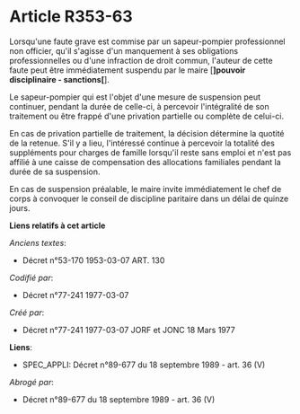 # Article R353-63

Lorsqu'une faute grave est commise par un sapeur-pompier professionnel non officier, qu'il s'agisse d'un manquement à ses
obligations professionnelles ou d'une infraction de droit commun, l'auteur de cette faute peut être immédiatement suspendu
par le maire [**]pouvoir disciplinaire - sanctions[**].

Le sapeur-pompier qui est l'objet d'une mesure de suspension peut continuer, pendant la durée de celle-ci, à percevoir
l'intégralité de son traitement ou être frappé d'une privation partielle ou complète de celui-ci.

En cas de privation partielle de traitement, la décision détermine la quotité de la retenue. S'il y a lieu, l'intéressé
continue à percevoir la totalité des suppléments pour charges de famille lorsqu'il reste sans emploi et n'est pas affilié à
une caisse de compensation des allocations familiales pendant la durée de sa suspension.

En cas de suspension préalable, le maire invite immédiatement le chef de corps à convoquer le conseil de discipline paritaire
dans un délai de quinze jours.

**Liens relatifs à cet article**

_Anciens textes_:

  - Décret n°53-170 1953-03-07 ART. 130

_Codifié par_:

  - Décret n°77-241 1977-03-07

_Créé par_:

  - Décret n°77-241 1977-03-07 JORF et JONC 18 Mars 1977

**Liens**:

  - SPEC_APPLI: Décret n°89-677 du 18 septembre 1989 - art. 36 (V)

_Abrogé par_:

  - Décret n°89-677 du 18 septembre 1989 - art. 36 (V)
